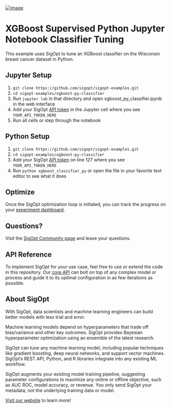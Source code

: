 [![image](https://sigopt.com/static/img/SigOpt_logo_horiz.png?raw=true)](https://sigopt.com)

# XGBoost Supervised Python Jupyter Notebook Classifier Tuning

This example uses SigOpt to tune an XGBoost classifier on the Wisconsin breast cancer dataset in Python.

## Jupyter Setup

1. `git clone https://github.com/sigopt/sigopt-examples.git`
2. `cd sigopt-examples/xgboost-py-classifier`
3. Run `jupyter lab` in that directory and open xgboost_py_classifier.ipynb in the web interface
4. Add your SigOpt [API token](https://sigopt.com/docs/overview/authentication) in the Jupyter cell where you see `YOUR_API_TOKEN_HERE`
5. Run all cells or step through the notebook

## Python Setup

1. `git clone https://github.com/sigopt/sigopt-examples.git`
2. `cd sigopt-examples/xgboost-py-classifier`
3. Add your SigOpt [API token](https://sigopt.com/docs/overview/authentication) on line 127 where you see `YOUR_API_TOKEN_HERE`
4. Run `python xgboost_classifier_py` or open the file in your favorite text editor to see what it does

## Optimize

Once the SigOpt optimization loop is initiated, you can track the progress on your [experiment dashboard](https://sigopt.com/experiments).

## Questions?
Visit the [SigOpt Community page](https://community.sigopt.com) and leave your questions.

## API Reference
To implement SigOpt for your use case, feel free to use or extend the code in this repository. Our [core API](https://sigopt.com/docs) can bolt on top of any complex model or process and guide it to its optimal configuration in as few iterations as possible. 

## About SigOpt

With SigOpt, data scientists and machine learning engineers can build better models with less trial and error.

Machine learning models depend on hyperparameters that trade off bias/variance and other key outcomes. SigOpt provides Bayesian hyperparameter optimization using an ensemble of the latest research.

SigOpt can tune any machine learning model, including popular techniques like gradient boosting, deep neural networks, and support vector machines. SigOpt’s REST API, Python, and R libraries integrate into any existing ML workflow.

SigOpt augments your existing model training pipeline, suggesting parameter configurations to maximize any online or offline objective, such as AUC ROC, model accuracy, or revenue. You only send SigOpt your metadata, not the underlying training data or model.

[Visit our website](https://sigopt.com) to learn more!
